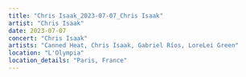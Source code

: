 ```yaml
---
title: "Chris Isaak_2023-07-07_Chris Isaak"
artist: "Chris Isaak"
date: 2023-07-07
concert: "Chris Isaak"
artists: "Canned Heat, Chris Isaak, Gabriel Ríos, LoreLei Green"
location: "L'Olympia"
location_details: "Paris, France"
---
```

